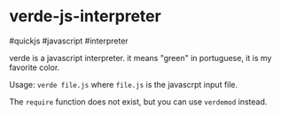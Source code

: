 # verde-js-interpreter
#quickjs #javascript #interpreter

verde is a javascript interpreter. it means "green" in portuguese, it is my favorite color.

Usage: `verde file.js` where `file.js` is the javascrpt input file.

The `require` function does not exist, but you can use `verdemod` instead.

